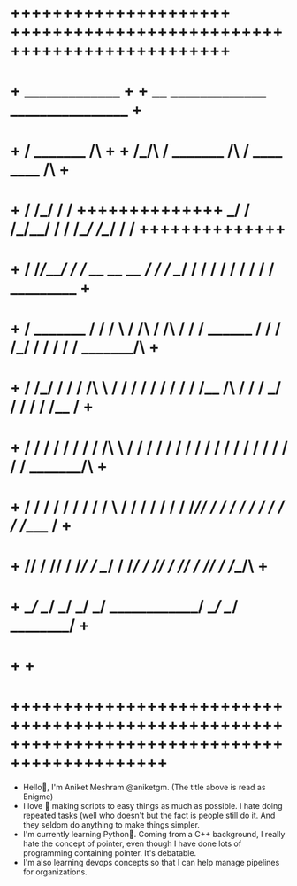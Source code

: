 #             +++++++++++++++++++++            +++++++++++++++++++++++++++++++++++++++++++++++
#            + _____________     +            + __    _____________    ________________     +
#           + /  _______   /\   +            + /_/\  /  _______   /\  /  ____  ____   /\   +
#          + /  /\_____/  / /  ++++++++++++++  \_\/ /  /\_____/__/ / /  /\__/ /\__/  / /  ++++++++++++++
#         + /  /_/____/  / / __        __    __    /  / /     \__\/ /  / / / / / /  / / _________     +
#        + /  _______   / / /  \      / /\  / /\  /  / / ______    /  / / /_/ / /  / / / _______/\   +
#       + /  /\_____/  / / / /\ \    / / / / / / /  / / /__   /\  /  / /  \_\/ /  / / / /______ \/  +
#      + /  / /    /  / / / / /\ \  / / / / / / /  / /    /  / / /  / /       /  / / / _______/\   +
#     + /  / /    /  / / / / /  \ \/ / / / / / /  /_/____/  / / /  / /       /  / / / /______ \/  +
#    + /__/ /    /__/ / /_/ /    \__/ / /_/ / /____________/ / /__/ /       /__/ / /________/\   +
#   +  \__\/     \__\/  \_\/      \_\/  \_\/  \____________\/  \__\/        \__\/  \________\/  +
#  +                                                                                           +
# +++++++++++++++++++++++++++++++++++++++++++++++++++++++++++++++++++++++++++++++++++++++++++++

- Hello👋, I'm Aniket Meshram @aniketgm. (The title above is read as Enigme)
- I love 🧡 making scripts to easy things as much as possible. I hate doing repeated tasks (well who doesn't
  but the fact is people still do it. And they seldom do anything to make things simpler.
- I'm currently learning Python🐍. Coming from a C++ background, I really hate the concept of pointer, even
  though I have done lots of programming containing pointer. It's debatable.
- I'm also learning devops concepts so that I can help manage pipelines for organizations.

<!---
aniketgm/aniketgm is a ✨ special ✨ repository because its `README.md` (this file) appears on your GitHub profile.
You can click the Preview link to take a look at your changes.
--->
